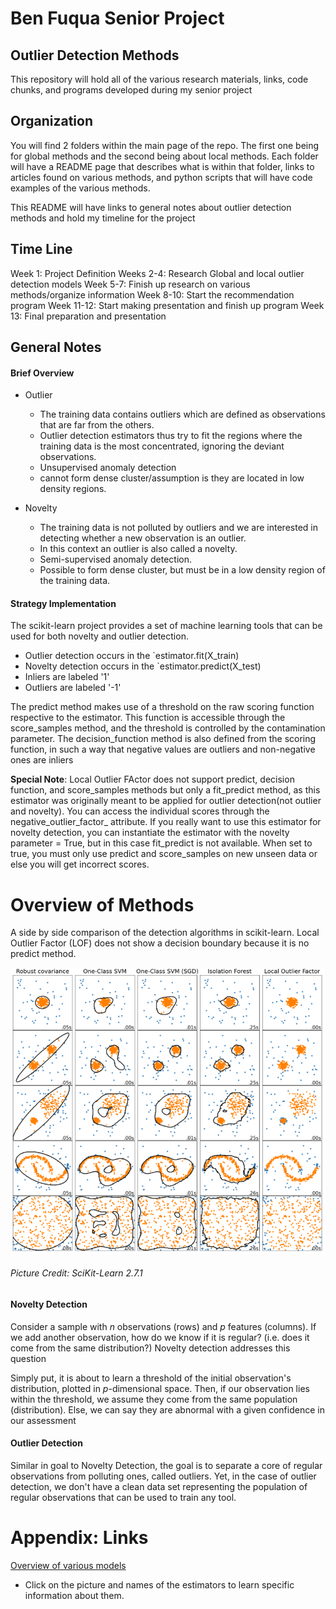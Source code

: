 # Ben Fuqua Senior Project
## Outlier Detection Methods
This repository will hold all of the various research materials, links, code chunks, and programs developed during my senior project

## Organization
You will find 2 folders within the main page of the repo. The first one being for global methods and the second being about local methods. Each folder will have a README page that describes what is within that folder, links to articles found on various methods, and python scripts that will have code examples of the various methods.

This README will have links to general notes about outlier detection methods and hold my timeline for the project
## Time Line
Week 1: Project Definition
Weeks 2-4: Research Global and local outlier detection models
Week 5-7: Finish up research on various methods/organize information
Week 8-10: Start the recommendation program
Week 11-12: Start making presentation and finish up program
Week 13: Final preparation and presentation

## General Notes


#### Brief Overview
- Outlier 
    - The training data contains outliers which are defined as observations that are far from the others. 
    - Outlier detection estimators thus try to fit the regions where the training data is the most concentrated, ignoring the deviant observations.
    - Unsupervised anomaly detection
    - cannot form dense cluster/assumption is they are located in low density regions.
    
- Novelty
    - The training data is not polluted by outliers and we are interested in detecting whether a new observation is an outlier. 
    - In this context an outlier is also called a novelty.
    - Semi-supervised anomaly detection.
    - Possible to form dense cluster, but must be in a low density region of the training data.

#### Strategy Implementation
The scikit-learn project provides a set of machine learning tools that can be used for both novelty and outlier detection. 
- Outlier detection occurs in the `estimator.fit(X_train)
- Novelty detection occurs in the `estimator.predict(X_test)
- Inliers are labeled '1'
- Outliers are labeled '-1'

The predict method makes use of a threshold on the raw scoring function respective to the estimator. This function is accessible through the score_samples method, and the threshold is controlled by the contamination parameter. 
The decision_function method is also defined from the scoring function, in such a way that negative values are outliers and non-negative ones are inliers

**Special Note**: Local Outlier FActor does not support predict, decision function, and score_samples methods but only a fit_predict method, as this estimator was originally meant to be applied for outlier detection(not outlier and novelty). You can access the individual scores through the negative_outlier_factor_ attribute. If you really want to use this estimator for novelty detection, you can instantiate the estimator with the novelty parameter = True, but in this case fit_predict is not available. When set to true, you must only use predict and score_samples on new unseen data or else you will get incorrect scores.

# Overview of Methods
A side by side comparison of the detection algorithms in scikit-learn. Local Outlier Factor (LOF) does not show a decision boundary because it is no predict method. 

![](model_examples.png)
###### Picture Credit: SciKit-Learn 2.7.1

#### Novelty Detection
Consider a sample with *n* observations (rows) and *p* features (columns). If we add another observation, how do we know if it is regular? (i.e. does it come from the same distribution?) Novelty detection addresses this question

Simply put, it is about to learn a threshold of the initial observation's distribution, plotted in *p*-dimensional space. Then, if our observation lies within the threshold, we assume they come from the same population (distribution). Else, we can say they are abnormal with a given confidence in our assessment

#### Outlier Detection
Similar in goal to Novelty Detection, the goal is to separate a core of regular observations from polluting ones, called outliers. Yet, in the case of outlier detection, we don't have a clean data set representing the population of regular observations that can be used to train any tool.







# Appendix: Links

[Overview of various models](https://scikit-learn.org/stable/modules/outlier_detection.html)
- Click on the picture and names of the estimators to learn specific information about them. 
